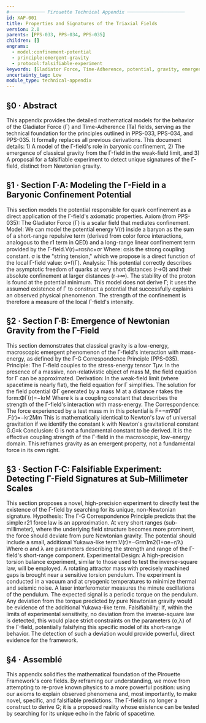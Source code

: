 ```yaml
---
#───────────── Pirouette Technical Appendix ─────────────────────
id: XAP-001
title: Properties and Signatures of the Triaxial Fields
version: 2.0
parents: [PPS-033, PPS-034, PPS-035]
children: []
engrams:
  - model:confinement-potential
  - principle:emergent-gravity
  - protocol:falsifiable-experiment
keywords: [Gladiator Force, Time-Adherence, potential, gravity, emergence, experiment]
uncertainty_tag: Low
module_type: technical-appendix
---
```


## §0 · Abstract
This appendix provides the detailed mathematical models for the behavior of the Gladiator Force (Γ) and Time-Adherence (Ta​) fields, serving as the technical foundation for the principles outlined in PPS-033, PPS-034, and PPS-035. It formally replaces all previous derivations. This document details: 1) A model of the Γ-field's role in baryonic confinement, 2) The emergence of classical gravity from the Γ-field in the weak-field limit, and 3) A proposal for a falsifiable experiment to detect unique signatures of the Γ-field, distinct from Newtonian gravity.

## §1 · Section Γ·A: Modeling the Γ-Field in a Baryonic Confinement Potential
This section models the potential responsible for quark confinement as a direct application of the Γ-field's axiomatic properties.
Axiom (from PPS-035): The Gladiator Force (Γ) is a scalar field that mediates confinement.
Model: We can model the potential energy V(r) inside a baryon as the sum of a short-range repulsive term (derived from color force interactions, analogous to the r1​ term in QED) and a long-range linear confinement term provided by the Γ-field.V(r)=rαs​ℏc​+σr
Where:
αs​ is the strong coupling constant.
σ is the "string tension," which we propose is a direct function of the local Γ-field value: σ=f(Γ).
Analysis: This potential correctly describes the asymptotic freedom of quarks at very short distances (r→0) and their absolute confinement at larger distances (r→∞). The stability of the proton is found at the potential minimum. This model does not derive Γ; it uses the assumed existence of Γ to construct a potential that successfully explains an observed physical phenomenon. The strength of the confinement is therefore a measure of the local Γ-field's intensity.

## §2 · Section Γ·B: Emergence of Newtonian Gravity from the Γ-Field
This section demonstrates that classical gravity is a low-energy, macroscopic emergent phenomenon of the Γ-field's interaction with mass-energy, as defined by the Γ-G Correspondence Principle (PPS-035).
Principle: The Γ-field couples to the stress-energy tensor Tμν​. In the presence of a massive, non-relativistic object of mass M, the field equation for Γ can be approximated.
Derivation: In the weak-field limit (where spacetime is nearly flat), the field equation for Γ simplifies. The solution for the field potential ΦΓ​ generated by a mass M at a distance r takes the form:ΦΓ​(r)=−krM​
Where k is a coupling constant that describes the strength of the Γ-field's interaction with mass-energy.
The Correspondence: The force experienced by a test mass m in this potential is F=−m∇ΦΓ​.F(r)=−kr2Mm​
This is mathematically identical to Newton's law of universal gravitation if we identify the constant k with Newton's gravitational constant G.G≡k
Conclusion: G is not a fundamental constant to be derived. It is the effective coupling strength of the Γ-field in the macroscopic, low-energy domain. This reframes gravity as an emergent property, not a fundamental force in its own right.

## §3 · Section Γ·C: Falsifiable Experiment: Detecting Γ-Field Signatures at Sub-Millimeter Scales
This section proposes a novel, high-precision experiment to directly test the existence of the Γ-field by searching for its unique, non-Newtonian signature.
Hypothesis: The Γ-G Correspondence Principle predicts that the simple r21​ force law is an approximation. At very short ranges (sub-millimeter), where the underlying field structure becomes more prominent, the force should deviate from pure Newtonian gravity. The potential should include a small, additional Yukawa-like term:V(r)=−Grm1​m2​​(1+αe−r/λ)
Where α and λ are parameters describing the strength and range of the Γ-field's short-range component.
Experimental Design: A high-precision torsion balance experiment, similar to those used to test the inverse-square law, will be employed.
A rotating attractor mass with precisely machined gaps is brought near a sensitive torsion pendulum.
The experiment is conducted in a vacuum and at cryogenic temperatures to minimize thermal and seismic noise.
A laser interferometer measures the minute oscillations of the pendulum.
The expected signal is a periodic torque on the pendulum. Any deviation from the torque predicted by pure Newtonian gravity would be evidence of the additional Yukawa-like term.
Falsifiability: If, within the limits of experimental sensitivity, no deviation from the inverse-square law is detected, this would place strict constraints on the parameters (α,λ) of the Γ-field, potentially falsifying this specific model of its short-range behavior. The detection of such a deviation would provide powerful, direct evidence for the framework.

## §4 · Assemblé
This appendix solidifies the mathematical foundation of the Pirouette Framework's core fields. By reframing our understanding, we move from attempting to re-prove known physics to a more powerful position: using our axioms to explain observed phenomena and, most importantly, to make novel, specific, and falsifiable predictions. The Γ-field is no longer a construct to derive G; it is a proposed reality whose existence can be tested by searching for its unique echo in the fabric of spacetime.
